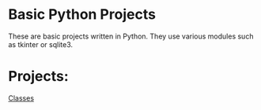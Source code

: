 # Basic Python Projects
These are basic projects written in Python. They use various modules such as tkinter or sqlite3.

# Projects:
[Classes](https://github.com/bradleysundberg/Basic-Python-Projects/tree/main/Classes)
